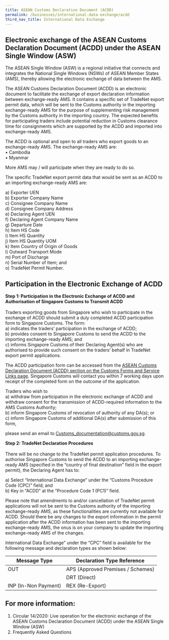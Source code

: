 ```yaml
---
title: ASEAN Customs Declaration Document (ACDD)
permalink: /businesses/international-data-exchange/acdd
third_nav_title: International Data Exchange
---
```

## Electronic exchange of the ASEAN Customs Declaration Document (ACDD) under the ASEAN Single Window (ASW)

The ASEAN Single Window (ASW) is a regional initiative that connects and integrates the National Single Windows (NSWs) of ASEAN Member States (AMS), thereby allowing the electronic exchange of data between the AMS. <br> 

The ASEAN Customs Declaration Document (ACDD) is an electronic document to facilitate the exchange of export declaration information between exchange-ready AMS. It contains a specific set of TradeNet export permit data, which will be sent to the Customs authority in the importing exchange-ready AMS for the purpose of supplementing risk management by the Customs authority in the importing country. The expected benefits for participating traders include potential reduction in Customs clearance time for consignments which are supported by the ACDD and imported into exchange-ready AMS. <br>

The ACDD is optional and open to all traders who export goods to an exchange-ready AMS. The exchange-ready AMS are: <br>
    •	Cambodia<br>
    •	Myanmar<br>

More AMS  may / will participate when they are ready to do so.<br>


The specific TradeNet export permit data that would be sent as an ACDD to an importing exchange-ready AMS are:<br>

  a)	Exporter UEN<br>
  b)	Exporter Company Name<br>
  c)	Consignee Company Name<br>
  d)	Consignee Company Address<br>
  e)	Declaring Agent UEN<br>
  f)	Declaring Agent Company Name<br>
  g)	Departure Date<br>
  h)	Item HS Code<br>
  i)	Item HS Quantity<br>
  j)	Item HS Quantity UOM<br>
  k)	Item Country of Origin of Goods<br>
  l)	Outward Transport Mode<br>
  m)	Port of Discharge<br>
  n)	Serial Number of Item; and<br>
  o)	TradeNet Permit Number.<br>

## Participation in the Electronic Exchange of ACDD

**Step 1: Participation in the Electronic Exchange of ACDD and Authorisation of Singapore Customs to Transmit ACDD**<br><br>
Traders exporting goods from Singapore who wish to participate in the exchange of ACDD should submit a duly completed ACDD participation form to Singapore Customs. The form: <br>
  a)	indicates the traders’ participation in the exchange of ACDD; <br>
  b)	provides consent to Singapore Customs to send the ACDD to the importing exchange-ready AMS; and <br>
  c)	informs Singapore Customs of their Declaring Agent(s) who are authorised to provide such consent on the traders’ behalf in TradeNet export permit applications.<br>


The ACDD participation form can be accessed from the [ASEAN Customs Declaration Document (ACDD) section on the Customs Forms and Service Links page](https://www.customs.gov.sg/eservices/customs-forms-and-service-links). Singapore Customs will contact you within 7 working days upon receipt of the completed form on the outcome of the application.<br>

Traders who wish to<br> 
a)	withdraw from participation in the electronic exchange of ACDD and withdraw consent for the transmission of ACDD-required information to the AMS Customs Authority; <br>
b)	inform Singapore Customs of revocation of authority of any DA(s); or <br>
c)	inform Singapore Customs of additional DA(s) after submission of this form, <br>

please send an email to Customs_documentation@customs.gov.sg.<br>



**Step 2: TradeNet Declaration Procedures**<br><br> 
There will be no change to the TradeNet permit application procedures. To authorise Singapore Customs to send the ACDD to an importing exchange-ready AMS (specified in the “country of final destination” field in the export permit), the Declaring Agent has to:<br>

  a)	Select “International Data Exchange” under the “Customs Procedure Code (CPC)” field; and<br>
  b)	Key in “ACDD” at the “Procedure Code 1 (PC1)” field.

Please note that amendments to and/or cancellation of TradeNet permit applications will not be sent to the Customs authority of the importing exchange-ready AMS, as these functionalities are currently not available for ACDD. Should there be any changes to the export information in the permit application after the ACDD information has been sent to the importing exchange-ready AMS, the onus is on your company to update the importing exchange-ready AMS of the changes.

International Data Exchange” under the “CPC” field is available for the following message and declaration types as shown below:

| Message Type | Declaration Type Reference |
|--|--|
| OUT | APS (Approved Premises / Schemes)|
|  | DRT (Direct) |
| INP (In-Non Payment)| REX (Re-Export) | 

## For more information:
1.	Circular 14/2020: Live operation for the electronic exchange of the ASEAN Customs Declaration Document (ACDD) under the ASEAN Single Window (ASW)
2.	Frequently Asked Questions
